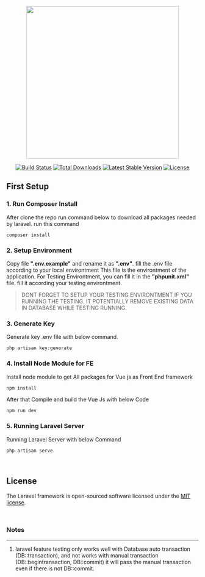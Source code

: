 <p align="center"><a href="https://laravel.com" target="_blank"><img src="https://raw.githubusercontent.com/laravel/art/master/logo-lockup/5%20SVG/2%20CMYK/1%20Full%20Color/laravel-logolockup-cmyk-red.svg" width="400"></a></p>

<p align="center">
<a href="https://travis-ci.org/laravel/framework"><img src="https://travis-ci.org/laravel/framework.svg" alt="Build Status"></a>
<a href="https://packagist.org/packages/laravel/framework"><img src="https://poser.pugx.org/laravel/framework/d/total.svg" alt="Total Downloads"></a>
<a href="https://packagist.org/packages/laravel/framework"><img src="https://poser.pugx.org/laravel/framework/v/stable.svg" alt="Latest Stable Version"></a>
<a href="https://packagist.org/packages/laravel/framework"><img src="https://poser.pugx.org/laravel/framework/license.svg" alt="License"></a>
</p>

## First Setup

### 1. Run Composer Install
After clone the repo run command below to download all packages needed by laravel.
run this command
    
```
composer install
```

### 2. Setup Environment
Copy file **".env.example"** and rename it as **".env"**. fill the .env file according to your local environtment This file is the environtment of the application. For Testing Environtment, you can fill it in the **"phpunit.xml"** file. fill it according your testing environtment.

> DONT FORGET TO SETUP YOUR TESTING ENVIRONTMENT IF YOU RUNNING THE TESTING. IT POTENTIALLY REMOVE EXISTING DATA IN DATABASE WHILE TESTING RUNNING.

### 3. Generate Key
Generate key .env file with below command.
```
php artisan key:generate
```

### 4. Install Node Module for FE
Install node module to get All packages for Vue js as Front End framework
```
npm install
```
After that Compile and build the Vue Js with below Code
```javascript
npm run dev
```

### 5. Running Laravel Server
Running Laravel Server with below Command
```console
php artisan serve
```

<p>&nbsp;</p>

## License

The Laravel framework is open-sourced software licensed under the [MIT license](https://opensource.org/licenses/MIT).


<p>&nbsp;</p>

### Notes
----------
 1. laravel feature testing only works well with Database auto transaction (DB::transaction), and not works with manual transaction (DB::begintransaction, DB::commit) it will pass the manual transaction even if there is not DB::commit. 
